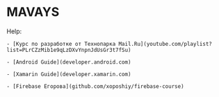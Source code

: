 MAVAYS
======

Help:

    - [Курс по разработке от Технопарка Mail.Ru](youtube.com/playlist?list=PLrCZzMib1e9qLzDXvYnpnJdUsGr3t7fSu)

    - [Android Guide](developer.android.com)

    - [Xamarin Guide](developer.xamarin.com)
    
    - [Firebase Егорова](github.com/xoposhiy/firebase-course)

